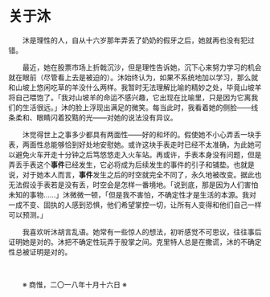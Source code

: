 # 关于沐

&emsp;&emsp;沐是理性的人，自从十六岁那年弄丢了奶奶的假牙之后，她就再也没有犯过错。

&emsp;&emsp;最近，她在股票市场上折戟沉沙，但是理性告诉她，沉下心来努力学习的机会就在眼前（尽管看上去是被迫的）。沐始终认为，如果不系统地加以学习，那么就和山坡上悠闲吃草的羊没什么两样。我暂时无法理解比喻的精妙之处，毕竟山坡羊将自己喂饱了。「我对山坡羊的命运不感兴趣，它出现在比喻里，只是因为它离我们的生活很远。」沐的脸上浮现出满足的微笑。每当此时，我看着她的侧脸——线条柔和、眼睛闪着狡黠的光——对她的说法没有异议。

&emsp;&emsp;沐觉得世上之事多少都具有两面性——好的和坏的。假使她不小心弄丢一块手表，两面性总能够恰到好处地安慰她。或许这块手表走时已经不太准确，为此她可以避免火车开走十分钟之后笃悠悠走入火车站。再或许，手表本身没有问题，但是弄丢手表这个**事件**已经发生，它必将成为后续发生的事件的引子和铺垫。也就是说，对于她本人而言，**事件**发生之后的时空就完全不同了，永久地被改变。据此也无法假设手表若是没有丢，时空会是怎样一番境地。「说到底，那是因为人们害怕未知的事物……」沐微微一顿，「但是我不害怕，不确定性才是生活的本源。我对一成不变、固执的人感到恐惧，他们希望掌控一切，让所有人变得和他们自己一样可以预测。」

&emsp;&emsp;我喜欢听沐胡言乱语。她常有一些惊人的想法，初听感觉不可思议，往往事后证明她是对的。沐把不确定性玩弄于股掌之间。克里特人总是在撒谎，沐的不确定性总被证明是对的。

&emsp;&emsp;

&emsp;&emsp;※ 商惟，二〇一八年十月十六日 ※